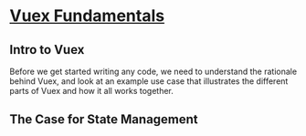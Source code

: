 # [Vuex Fundamentals](https://www.vuemastery.com/courses/vuex-fundamentals/vuex4-intro-to-vuex/)

## Intro to Vuex

Before we get started writing any code, we need to understand the rationale behind Vuex, and look at an example use case that illustrates the different parts of Vuex and how it all works together.

## The Case for State Management
